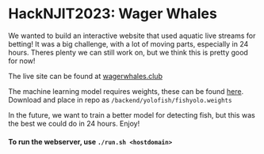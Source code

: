 # HackNJIT2023: Wager Whales

We wanted to build an interactive website that used aquatic live streams for betting!
It was a big challenge, with a lot of moving parts, especially in 24 hours. Theres plenty we can still work on,
but we think this is pretty good for now!

The live site can be found at [wagerwhales.club](https://wagerwhales.club)

The machine learning model requires weights, these can be found [here](https://drive.google.com/file/d/1daHSBGN_o5oXcd9Jcw7dQazn1lEsKmnf/view?usp=drive_link). Download and place in repo as `/backend/yolofish/fishyolo.weights`

In the future, we want to train a better model for detecting fish, but this was the best we could do in 24 hours. Enjoy!

#### To run the webserver, use `./run.sh <hostdomain>`
